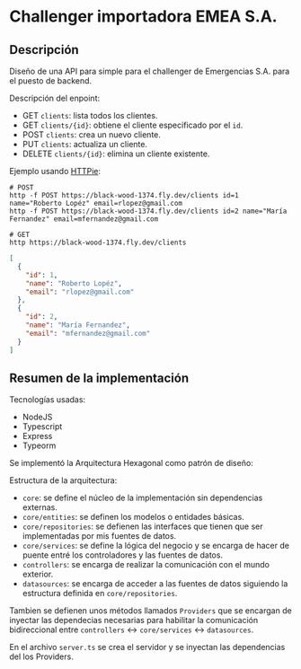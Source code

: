 # Challenger importadora EMEA S.A.

## Descripción

Diseño de una API para simple para el challenger de Emergencias S.A. para el puesto de backend.

Descripción del enpoint:

- GET `clients`: lista todos los clientes.
- GET `clients/{id}`: obtiene el cliente especificado por el `id`.
- POST `clients`: crea un nuevo cliente.
- PUT `clients`: actualiza un cliente.
- DELETE `clients/{id}`: elimina un cliente existente.

Ejemplo usando [HTTPie](https://httpie.io/):

```
# POST
http -f POST https://black-wood-1374.fly.dev/clients id=1 name="Roberto Lopéz" email=rlopez@gmail.com
http -f POST https://black-wood-1374.fly.dev/clients id=2 name="María Fernandez" email=mfernandez@gmail.com

# GET
http https://black-wood-1374.fly.dev/clients
```

```json
[
  {
    "id": 1,
    "name": "Roberto Lopéz",
    "email": "rlopez@gmail.com"
  },
  {
    "id": 2,
    "name": "María Fernandez",
    "email": "mfernandez@gmail.com"
  }
]
```



## Resumen de la implementación

Tecnologías usadas:

- NodeJS
- Typescript
- Express
- Typeorm

Se implementó la Arquitectura Hexagonal como patrón de diseño:

Estructura de la arquitectura:

- `core`: se define el núcleo de la implementación sin dependencias externas.
- `core/entities`: se definen los modelos o entidades básicas.
- `core/repositories`: se defienen las interfaces que tienen que ser implementadas por mis fuentes de datos.
- `core/services`: se define la lógica del negocio y se encarga de hacer de puente entré los controladores y las fuentes de datos.
- `controllers`: se encarga de realizar la comunicación con el mundo exterior.
- `datasources`: se encarga de acceder a las fuentes de datos siguiendo la estructura definida en `core/repositories`.

Tambien se defienen unos métodos llamados `Providers` que se encargan de inyectar las dependecias necesarias para habilitar la comunicación bidireccional entre `controllers` <-> `core/services` <-> `datasources`.

En el archivo `server.ts` se crea el servidor y se inyectan las dependencias del los Providers.
